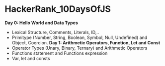 # HackerRank_10DaysOfJS
**Day 0: Hello World and Data Types** 
* Lexical Structure, Comments, Literals, ID,..
* Primitype (Number, String, Boolean, Symbol, Null, Undefined) and Object, Coercion.
**Day 1: Arithmetic Operators, Function, Let and Const**
* Operator Types (Unary, Binary, Ternary) and Arithmetic Operators
* Functions statement and Functions expression
* Var, let and consts